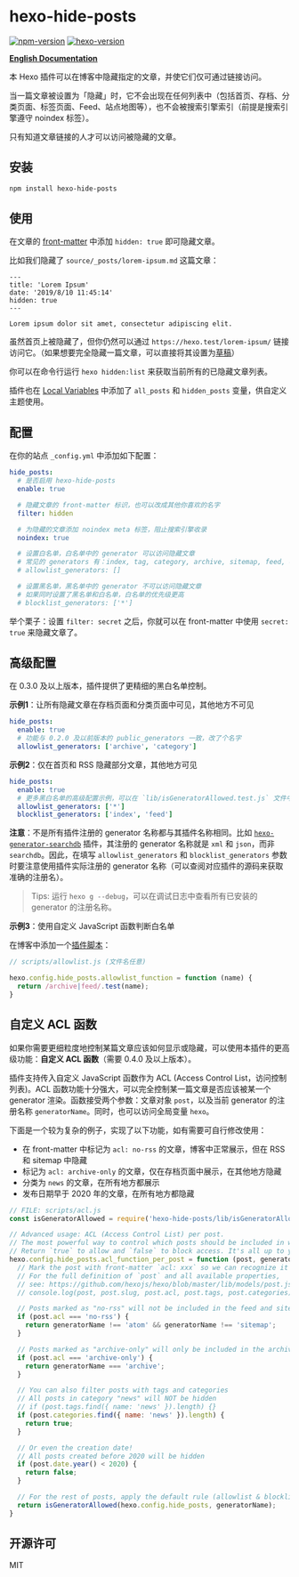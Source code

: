 # hexo-hide-posts

[![npm-version](https://img.shields.io/npm/v/hexo-hide-posts.svg)](https://www.npmjs.com/package/hexo-hide-posts)
[![hexo-version](https://img.shields.io/badge/hexo-%3E=4.0.0-blue?logo=hexo)](https://hexo.io)

[**English Documentation**](https://github.com/printempw/hexo-hide-posts/blob/master/README.md)

本 Hexo 插件可以在博客中隐藏指定的文章，并使它们仅可通过链接访问。

当一篇文章被设置为「隐藏」时，它不会出现在任何列表中（包括首页、存档、分类页面、标签页面、Feed、站点地图等），也不会被搜索引擎索引（前提是搜索引擎遵守 noindex 标签）。

只有知道文章链接的人才可以访问被隐藏的文章。

## 安装

```bash
npm install hexo-hide-posts
```

## 使用

在文章的 [front-matter](https://hexo.io/docs/front-matter) 中添加 `hidden: true` 即可隐藏文章。

比如我们隐藏了 `source/_posts/lorem-ipsum.md` 这篇文章：

```text
---
title: 'Lorem Ipsum'
date: '2019/8/10 11:45:14'
hidden: true
---

Lorem ipsum dolor sit amet, consectetur adipiscing elit.
```

虽然首页上被隐藏了，但你仍然可以通过 `https://hexo.test/lorem-ipsum/` 链接访问它。（如果想要完全隐藏一篇文章，可以直接将其设置为[草稿](https://hexo.io/zh-cn/docs/writing.html#%E8%8D%89%E7%A8%BF)）

你可以在命令行运行 `hexo hidden:list` 来获取当前所有的已隐藏文章列表。

插件也在 [Local Variables](https://hexo.io/api/locals) 中添加了 `all_posts` 和 `hidden_posts` 变量，供自定义主题使用。

## 配置

在你的站点 `_config.yml` 中添加如下配置：

```yml
hide_posts:
  # 是否启用 hexo-hide-posts
  enable: true

  # 隐藏文章的 front-matter 标识，也可以改成其他你喜欢的名字
  filter: hidden

  # 为隐藏的文章添加 noindex meta 标签，阻止搜索引擎收录
  noindex: true

  # 设置白名单，白名单中的 generator 可以访问隐藏文章
  # 常见的 generators 有：index, tag, category, archive, sitemap, feed, etc.
  # allowlist_generators: []

  # 设置黑名单，黑名单中的 generator 不可以访问隐藏文章
  # 如果同时设置了黑名单和白名单，白名单的优先级更高
  # blocklist_generators: ['*']
```

举个栗子：设置 `filter: secret` 之后，你就可以在 front-matter 中使用 `secret: true` 来隐藏文章了。

## 高级配置

在 0.3.0 及以上版本，插件提供了更精细的黑白名单控制。

**示例1**：让所有隐藏文章在存档页面和分类页面中可见，其他地方不可见

```yml
hide_posts:
  enable: true
  # 功能与 0.2.0 及以前版本的 public_generators 一致，改了个名字
  allowlist_generators: ['archive', 'category']
```

**示例2**：仅在首页和 RSS 隐藏部分文章，其他地方可见

```yml
hide_posts:
  enable: true
  # 更多黑白名单的高级配置示例，可以在 `lib/isGeneratorAllowed.test.js` 文件中查看
  allowlist_generators: ['*']
  blocklist_generators: ['index', 'feed']
```

**注意**：不是所有插件注册的 generator 名称都与其插件名称相同。比如 [`hexo-generator-searchdb`](https://github.com/next-theme/hexo-generator-searchdb) 插件，其注册的 generator 名称就是 `xml` 和 `json`，而非 `searchdb`。因此，在填写 `allowlist_generators` 和 `blocklist_generators` 参数时要注意使用插件实际注册的 generator 名称（可以查阅对应插件的源码来获取准确的注册名）。

> Tips: 运行 `hexo g --debug`，可以在调试日志中查看所有已安装的 generator 的注册名称。

**示例3**：使用自定义 JavaScript 函数判断白名单

在博客中添加一个[插件脚本](https://hexo.io/docs/plugins)：

```js
// scripts/allowlist.js (文件名任意)

hexo.config.hide_posts.allowlist_function = function (name) {
  return /archive|feed/.test(name);
}
```

## 自定义 ACL 函数

如果你需要更细粒度地控制某篇文章应该如何显示或隐藏，可以使用本插件的更高级功能：**自定义 ACL 函数**（需要 0.4.0 及以上版本）。

插件支持传入自定义 JavaScript 函数作为 ACL (Access Control List，访问控制列表)。ACL 函数功能十分强大，可以完全控制某一篇文章是否应该被某一个 generator 渲染。函数接受两个参数：文章对象 `post`，以及当前 generator 的注册名称 `generatorName`。同时，也可以访问全局变量 `hexo`。

下面是一个较为复杂的例子，实现了以下功能，如有需要可自行修改使用：

- 在 front-matter 中标记为 `acl: no-rss` 的文章，博客中正常展示，但在 RSS 和 sitemap 中隐藏
- 标记为 `acl: archive-only` 的文章，仅在存档页面中展示，在其他地方隐藏
- 分类为 `news` 的文章，在所有地方都展示
- 发布日期早于 2020 年的文章，在所有地方都隐藏

```js
// FILE: scripts/acl.js
const isGeneratorAllowed = require('hexo-hide-posts/lib/isGeneratorAllowed');

// Advanced usage: ACL (Access Control List) per post.
// The most powerful way to control which posts should be included in which generator.
// Return `true` to allow and `false` to block access. It's all up to you.
hexo.config.hide_posts.acl_function_per_post = function (post, generatorName) {
  // Mark the post with front-matter `acl: xxx` so we can recognize it here.
  // For the full definition of `post` and all available properties,
  // see: https://github.com/hexojs/hexo/blob/master/lib/models/post.js
  // console.log(post, post.slug, post.acl, post.tags, post.categories)

  // Posts marked as "no-rss" will not be included in the feed and sitemap
  if (post.acl === 'no-rss') {
    return generatorName !== 'atom' && generatorName !== 'sitemap';
  }

  // Posts marked as "archive-only" will only be included in the archive
  if (post.acl === 'archive-only') {
    return generatorName === 'archive';
  }

  // You can also filter posts with tags and categories
  // All posts in category "news" will NOT be hidden
  // if (post.tags.find({ name: 'news' }).length) {}
  if (post.categories.find({ name: 'news' }).length) {
    return true;
  }

  // Or even the creation date!
  // All posts created before 2020 will be hidden
  if (post.date.year() < 2020) {
    return false;
  }

  // For the rest of posts, apply the default rule (allowlist & blocklist)
  return isGeneratorAllowed(hexo.config.hide_posts, generatorName);
}
```

## 开源许可

MIT
